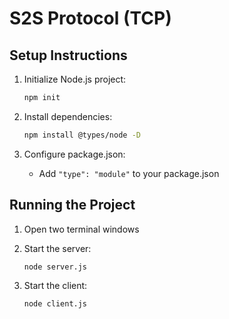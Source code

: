 # S2S Protocol (TCP)

## Setup Instructions

1. Initialize Node.js project:
   ```bash
   npm init
   ```

2. Install dependencies:
   ```bash
   npm install @types/node -D
   ```

3. Configure package.json:
   - Add `"type": "module"` to your package.json

## Running the Project

1. Open two terminal windows

2. Start the server:
   ```bash
   node server.js
   ```

3. Start the client:
   ```bash
   node client.js
   ```

